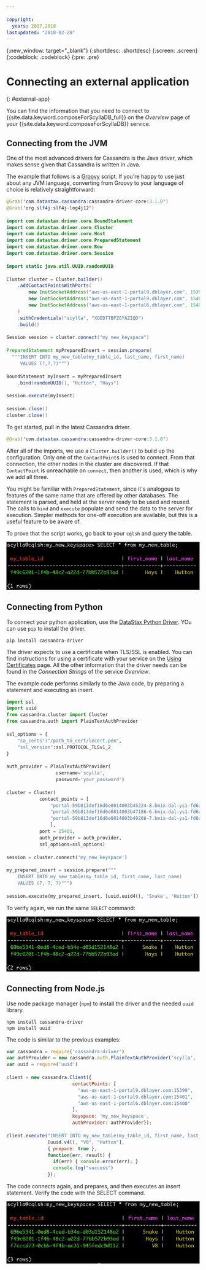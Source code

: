 ```yaml
---

copyright:
  years: 2017,2018
lastupdated: "2018-02-28"
---
```


{:new_window: target="_blank"}
{:shortdesc: .shortdesc}
{:screen: .screen}
{:codeblock: .codeblock}
{:pre: .pre}

# Connecting an external application
{: #external-app}

You can find the information that you need to connect to {{site.data.keyword.composeForScyllaDB_full}} on the *Overview* page of your {{site.data.keyword.composeForScyllaDB}} service.

## Connecting from the JVM

One of the most advanced drivers for Cassandra is the Java driver, which makes sense given that Cassandra is written in Java.

The example that follows is a [Groovy](http://www.groovy-lang.org/documentation.html#gettingstarted) script. If you're happy to use just about any JVM language, converting from Groovy to your language of choice is relatively straightforward:

```java
@Grab('com.datastax.cassandra:cassandra-driver-core:3.1.0')
@Grab('org.slf4j:slf4j-log4j12')

import com.datastax.driver.core.BoundStatement
import com.datastax.driver.core.Cluster
import com.datastax.driver.core.Host
import com.datastax.driver.core.PreparedStatement
import com.datastax.driver.core.Row
import com.datastax.driver.core.Session

import static java.util.UUID.randomUUID

Cluster cluster = Cluster.builder()
    .addContactPointsWithPorts(
        new InetSocketAddress("aws-us-east-1-portal9.dblayer.com", 15399 ),
        new InetSocketAddress("aws-us-east-1-portal9.dblayer.com", 15401 ),
        new InetSocketAddress("aws-us-east-1-portal6.dblayer.com", 15400 )
    )
    .withCredentials("scylla", "XOEDTTBPZGYAZIQD")
    .build()

Session session = cluster.connect("my_new_keyspace")

PreparedStatement myPreparedInsert = session.prepare(
  """INSERT INTO my_new_table(my_table_id, last_name, first_name)
     VALUES (?,?,?)""")

BoundStatement myInsert = myPreparedInsert
    .bind(randomUUID(), "Hutton", "Hays")

session.execute(myInsert)

session.close()
cluster.close()
```

To get started, pull in the latest Cassandra driver.

```java
@Grab('com.datastax.cassandra:cassandra-driver-core:3.1.0')
```

After all of the imports, we use a `Cluster.builder()` to build up the configuration. Only one of the `ContactPoint`s is used to connect. From that connection, the other nodes in the cluster are discovered. If that `ContactPoint` is unreachable on `connect`, then another is used, which is why we add all three.

You might be familiar with `PreparedStatement`, since it's analogous to features of the same name that are offered by other databases. The statement is parsed, and held at the server ready to be used and reused. The calls to `bind` and `execute` populate and send the data to the server for execution. Simpler methods for one-off execution are available, but this is a useful feature to be aware of.

To prove that the script works, go back to your `cqlsh` and query the table.

![Results from `SELECT` in `cqlsh`.](./images/results_select_java.png "Results from Select")

## Connecting from Python

To connect your python application, use the [DataStax Python Driver](https://github.com/datastax/python-driver). YOu can use `pip` to install the driver.

```shell
pip install cassandra-driver
```

The driver expects to use a certificate when TLS/SSL is enabled. You can find instructions for using a certificate with your service on the [Using Certificates](/docs/services/ComposeForScyllaDB?topic=compose-for-scylladb-scylla-certificates) page. All the other information that the driver needs can be found in the _Connection Strings_ of the service _Overview_.

The example code performs similarly to the Java code, by preparing a statement and executing an insert.

```python
import ssl
import uuid
from cassandra.cluster import Cluster
from cassandra.auth import PlainTextAuthProvider

ssl_options = {
    "ca_certs":"/path_to_cert/lecert.pem",
    "ssl_version":ssl.PROTOCOL_TLSv1_2
}

auth_provider = PlainTextAuthProvider(
                  username='scylla',
                  password='your_password')

cluster = Cluster(
            contact_points = [
                "portal-59b813def16d6e0014003b45224-8.bmix-dal-ys1-fd6a5b7e-e120-43f3-95ea-e40028e540a8.composeci-us-ibm-com.composedb.com",  
                "portal-59b813def16d6e0014003b47186-6.bmix-dal-ys1-fd6a5b7e-e120-43f3-95ea-e40028e540a8.composeci-us-ibm-com.composedb.com",  
                "portal-59b813def16d6e0014003b49208-7.bmix-dal-ys1-fd6a5b7e-e120-43f3-95ea-e40028e540a8.composeci-us-ibm-com.composedb.com"
                ],
            port = 15401,
            auth_provider = auth_provider,
            ssl_options=ssl_options)

session = cluster.connect('my_new_keyspace')

my_prepared_insert = session.prepare("""
    INSERT INTO my_new_table(my_table_id, first_name, last_name)
    VALUES (?, ?, ?)""")

session.execute(my_prepared_insert, [uuid.uuid4(), 'Snake', 'Hutton'])
```

To verify again, we run the same `SELECT` command:

![Results from `SELECT` in `cqlsh`.](./images/results_select_python.png "Results from Select")

## Connecting from Node.js

Use node package manager (`npm`) to install the driver and the needed `uuid` library.

```shell
npm install cassandra-driver
npm install uuid
```

 The code is similar to the previous examples:

```javascript
var cassandra = require('cassandra-driver')
var authProvider = new cassandra.auth.PlainTextAuthProvider('scylla', 'XOEDTTBPZGYAZIQD')
var uuid = require('uuid')

client = new cassandra.Client({
                        contactPoints: [
                          "aws-us-east-1-portal9.dblayer.com:15399",
                          "aws-us-east-1-portal9.dblayer.com:15401",
                          "aws-us-east-1-portal6.dblayer.com:15400"
                        ],
                        keyspace: 'my_new_keyspace',
                        authProvider: authProvider});

client.execute("INSERT INTO my_new_table(my_table_id, first_name, last_name) VALUES(?,?,?)",
               [uuid.v4(), "V8", "Hutton"],
               { prepare: true },
               function(err, result) {
                 if(err) { console.error(err); }
                 console.log("success")
               });

```

The code connects again, and prepares, and then executes an insert statement. Verify the code with the SELECT command.

![Results from `SELECT` in `cqlsh`.](./images/results_select_node.png "Results from Select")
